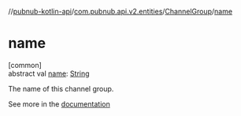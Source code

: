//[pubnub-kotlin-api](../../../index.md)/[com.pubnub.api.v2.entities](../index.md)/[ChannelGroup](index.md)/[name](name.md)

# name

[common]\
abstract val [name](name.md): [String](https://kotlinlang.org/api/latest/jvm/stdlib/kotlin/-string/index.html)

The name of this channel group.

See more in the [documentation](https://www.pubnub.com/docs/general/channels/subscribe#channel-groups)
